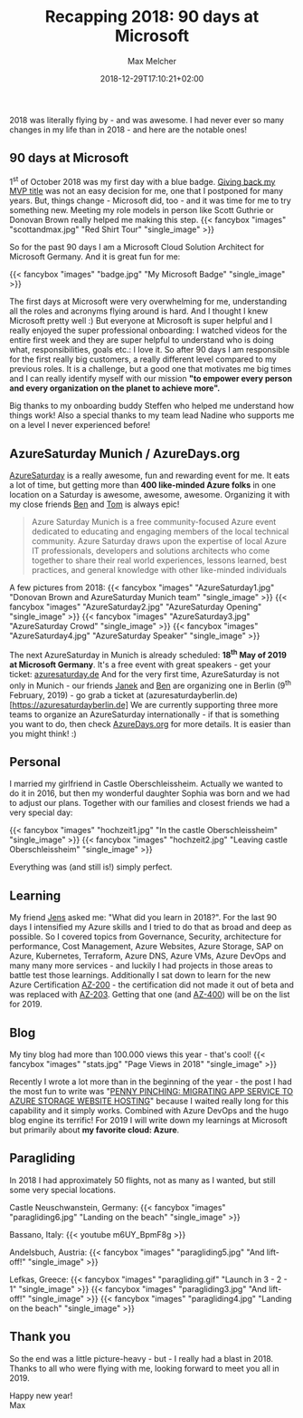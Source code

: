 ﻿---
title: "Recapping 2018: 90 days at Microsoft"
date: 2018-12-29T17:10:21+02:00
aliases:
   - "/post/2018-12-29-Recapping-2018/"
2018: "12"
author: "Max Melcher"
categories:
  - Retrospective
tags:
  - 2018
  - Microsoft
  - MicrosoftLife
  - Paragliding
  - AzureSaturday
  - AzureEvents
  - AzureDays
  - Learning
  - Blog
featured: "images/featured.jpg"
featuredalt : "Recapping 2018: 90 days at Microsoft"
hashtags: 
  - "#MicrosoftLife"
  - "#Paragliding"
  - "#Azure"
---

2018 was literally flying by - and was awesome. I had never ever so many changes in my life than in 2018 - and here are the notable ones!
<!--more-->

## 90 days at Microsoft

1<sup>st</sup> of October 2018 was my first day with a blue badge. [Giving back my MVP title](/post/2018-10-1-Bye-Bye-MVP-Hello-Microsoft/) was not an easy decision for me, one that I postponed for many years. But, things change - Microsoft did, too - and it was time for me to try something new. Meeting my role models in person like Scott Guthrie or Donovan Brown really helped me making this step.
{{< fancybox "images" "scottandmax.jpg" "Red Shirt Tour" "single_image" >}}

So for the past 90 days I am a Microsoft Cloud Solution Architect for Microsoft Germany. And it is great fun for me:

{{< fancybox "images" "badge.jpg" "My Microsoft Badge" "single_image" >}}

The first days at Microsoft were very overwhelming for me, understanding all the roles and acronyms flying around is hard. And I thought I knew Microsoft pretty well :) But everyone at Microsoft is super helpful and I really enjoyed the super professional onboarding: I watched videos for the entire first week and they are super helpful to understand who is doing what, responsibilities, goals etc.: I love it.
So after 90 days I am responsible for the first really big customers, a really different level compared to my previous roles. It is a challenge, but a good one that motivates me big times and I can really identify myself with our mission **"to empower every person and every organization on the planet to achieve more".**

Big thanks to my onboarding buddy Steffen who helped me understand how things work! Also a special thanks to my team lead Nadine who supports me on a level I never experienced before!

## AzureSaturday Munich / AzureDays.org

[AzureSaturday](https://azuresaturday.de) is a really awesome, fun and rewarding event for me. It eats a lot of time, but getting more than **400 like-minded Azure folks** in one location on a Saturday is awesome, awesome, awesome. Organizing it with my close friends [Ben](https://twitter.com/Abt_Benjamin) and [Tom](https://twitter.com/azureandbeyond) is always epic!

> Azure Saturday Munich is a free community-focused Azure event dedicated to educating and engaging members of the local technical community. Azure Saturday draws upon the expertise of local Azure IT professionals, developers and solutions architects who come together to share their real world experiences, lessons learned, best practices, and general knowledge with other like-minded individuals

A few pictures from 2018:
{{< fancybox "images" "AzureSaturday1.jpg" "Donovan Brown and AzureSaturday Munich team" "single_image" >}}
{{< fancybox "images" "AzureSaturday2.jpg" "AzureSaturday Opening" "single_image" >}}
{{< fancybox "images" "AzureSaturday3.jpg" "AzureSaturday Crowd" "single_image" >}}
{{< fancybox "images" "AzureSaturday4.jpg" "AzureSaturday Speaker" "single_image" >}}

The next AzureSaturday in Munich is already scheduled: **18<sup>th</sup> May of 2019 at Microsoft Germany**. It's a free event with great speakers - get your ticket: [azuresaturday.de](https://azuresaturday.de)
And for the very first time, AzureSaturday is not only in Munich - our friends [Janek](https://twitter.com/janekf) and [Ben](https://twitter.com/bhuepeden) are organizing one in Berlin (9<sup>th</sup> February, 2019) - go grab a ticket at (azuresaturdayberlin.de)[https://azuresaturdayberlin.de]
We are currently supporting three more teams to organize an AzureSaturday internationally - if that is something you want to do, then check [AzureDays.org](https://AzureDays.org) for more details. It is easier than you might think! :)

## Personal

I married my girlfriend in Castle Oberschleissheim. Actually we wanted to do it in 2016, but then my wonderful daughter Sophia was born and we had to adjust our plans. Together with our families and closest friends we had a very special day:

{{< fancybox "images" "hochzeit1.jpg" "In the castle Oberschleissheim" "single_image" >}}
{{< fancybox "images" "hochzeit2.jpg" "Leaving castle Oberschleissheim" "single_image" >}}

Everything was (and still is!) simply perfect.

## Learning

My friend [Jens](https://twitter.com/jenshollaender) asked me: "What did you learn in 2018?". For the last 90 days I intensified my Azure skills and I tried to do that as broad and deep as possible. So I covered topics from Governance, Security, architecture for performance, Cost Management, Azure Websites, Azure Storage, SAP on Azure, Kubernetes, Terraform, Azure DNS, Azure VMs, Azure DevOps and many many more services - and luckily I had projects in those areas to battle test those learnings. Additionally I sat down to learn for the new Azure Certification [AZ-200](https://www.microsoft.com/en-us/learning/exam-az-200.aspx) - the certification did not made it out of beta and was replaced with [AZ-203](https://buildazure.com/2018/12/27/az-203-developing-solutions-for-microsoft-azure-certification-exam/). Getting that one (and [AZ-400](https://www.microsoft.com/en-us/learning/exam-az-400.aspx)) will be on the list for 2019.

## Blog

My tiny blog had more than 100.000 views this year - that's cool! 
{{< fancybox "images" "stats.jpg" "Page Views in 2018" "single_image" >}}

Recently I wrote a lot more than in the beginning of the year - the post I had the most fun to write was "[PENNY PINCHING: MIGRATING APP SERVICE TO AZURE STORAGE WEBSITE HOSTING](/post/2018-11-11-AppService-To-AzureStorage/)" because I waited really long for this capability and it simply works. Combined with Azure DevOps and the hugo blog engine its terrific!
For 2019 I will write down my learnings at Microsoft but primarily about **my favorite cloud: Azure**.

## Paragliding

In 2018 I had approximately 50 flights, not as many as I wanted, but still some very special locations.

Castle Neuschwanstein, Germany:
{{< fancybox "images" "paragliding6.jpg" "Landing on the beach" "single_image" >}}

Bassano, Italy:
{{< youtube m6UY_BpmF8g >}}

Andelsbuch, Austria:
{{< fancybox "images" "paragliding5.jpg" "And lift-off!" "single_image" >}}

Lefkas, Greece:
{{< fancybox "images" "paragliding.gif" "Launch in 3 - 2 - 1" "single_image" >}}
{{< fancybox "images" "paragliding3.jpg" "And lift-off!" "single_image" >}}
{{< fancybox "images" "paragliding4.jpg" "Landing on the beach" "single_image" >}}

## Thank you

So the end was a little picture-heavy - but - I really had a blast in 2018. Thanks to all who were flying with me, looking forward to meet you all in 2019.

Happy new year!  
Max
